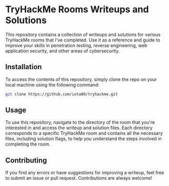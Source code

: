 # TryHackMe Rooms Writeups and Solutions

This repository contains a collection of writeups and solutions for various TryHackMe rooms that I've completed. Use it as a reference and guide to improve your skills in penetration testing, reverse engineering, web application security, and other areas of cybersecurity.

## Installation

To access the contents of this repository, simply clone the repo on your local machine using the following command:

```bash
git clone https://github.com/iota00/tryhackme.git
```

## Usage

To use this repository, navigate to the directory of the room that you're interested in and access the writeup and solution files. Each directory corresponds to a specific TryHackMe room and contains all the necessary files, including solution flags, to help you understand the steps involved in completing the room.

## Contributing

If you find any errors or have suggestions for improving a writeup, feel free to submit an issue or pull request. Contributions are always welcome!

